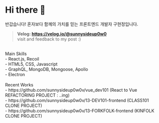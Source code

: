 # Hi there 👋
반갑습니다!
혼자보다 함께의 가치를 믿는 프론트엔드 개발자 구현정입니다.

> **Velog: https://velog.io/@sunnysideup0w0** <br/>
visit and feedback to my post :)
<br/>
Main Skills <br/>
- React.js, Recoil<br/>
- HTML5, CSS, Javascript<br/>
- GraphQL, MongoDB, Mongoose, Apollo<br/>
- Electron
<br/>
<br />
Recent Works<br/>
- https://github.com/sunnysideup0w0v/vue_dev101 (React to Vue REFACTORING PROJECT : ..ing) <br/>
- https://github.com/sunnysideup0w0v/13-DEV101-frontend (CLASS101 CLONE PROJECT) <br/>
- https://github.com/sunnysideup0w0v/13-FORKFOLK-frontend (KINFOLK CLONE PROJECT) <br/>

<!--
**sunnysideup0w0v/sunnysideup0w0v** is a ✨ _special_ ✨ repository because its `README.md` (this file) appears on your GitHub profile.

Here are some ideas to get you started:

- 🔭 I’m currently working on ...
- 🌱 I’m currently learning ...
- 👯 I’m looking to collaborate on ...
- 🤔 I’m looking for help with ...
- 💬 Ask me about ...
- 📫 How to reach me: ...
- 😄 Pronouns: ...
- ⚡ Fun fact: ...
-->
